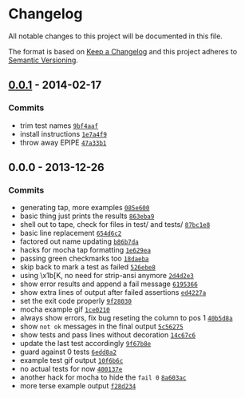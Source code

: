 # Changelog

All notable changes to this project will be documented in this file.

The format is based on [Keep a Changelog](https://keepachangelog.com/en/1.0.0/)
and this project adheres to [Semantic Versioning](https://semver.org/spec/v2.0.0.html).

## [0.0.1](https://github.com/ljharb/faucet/compare/0.0.0...0.0.1) - 2014-02-17

### Commits

- trim test names [`9bf4aaf`](https://github.com/ljharb/faucet/commit/9bf4aaf1b04a801f1df3dce30bb94ccd770dd7d3)
- install instructions [`1e7a4f9`](https://github.com/ljharb/faucet/commit/1e7a4f99d3d42a339acaed317eb3ceadf116ddd9)
- throw away EPIPE [`47a33b1`](https://github.com/ljharb/faucet/commit/47a33b178ceb2b03ac33a63feafc23c61a56f245)

## 0.0.0 - 2013-12-26

### Commits

- generating tap, more examples [`085e600`](https://github.com/ljharb/faucet/commit/085e6002832253d00e0c413511d32fd3ea3a4c65)
- basic thing just prints the results [`863eba9`](https://github.com/ljharb/faucet/commit/863eba9a129ed3cde27de5b2b40f9b0e3c7f5212)
- shell out to tape, check for files in test/ and tests/ [`87bc1e8`](https://github.com/ljharb/faucet/commit/87bc1e84aab8a9a1f4c45236bc970bfeca17476b)
- basic line replacement [`654d6c2`](https://github.com/ljharb/faucet/commit/654d6c2af22e3da3190f4261c4f1cf7ba277d922)
- factored out name updating [`b86b7da`](https://github.com/ljharb/faucet/commit/b86b7da64a1e15862a2bce9228fbbee89c76b117)
- hacks for mocha tap formatting [`1e629ea`](https://github.com/ljharb/faucet/commit/1e629eac5199ce8475397e1c10d96999bf76d279)
- passing green checkmarks too [`18daeba`](https://github.com/ljharb/faucet/commit/18daebad899eb31fd01d84f9c84e67bb3ba69124)
- skip back to mark a test as failed [`526ebe8`](https://github.com/ljharb/faucet/commit/526ebe8ca0f757db7ef099b098c4f6b2a54e710b)
- using \x1b[K, no need for strip-ansi anymore [`2d4d2e3`](https://github.com/ljharb/faucet/commit/2d4d2e3cea6dfb0c6f1d392c293317ef70fa9dc6)
- show error results and append a fail message [`6195366`](https://github.com/ljharb/faucet/commit/6195366992262f4cb635cbcbce311f3414b1e3cc)
- show extra lines of output after failed assertions [`ed4227a`](https://github.com/ljharb/faucet/commit/ed4227a7175b001ee3bcb68ec6ce2ea65cc587cc)
- set the exit code properly [`9f28030`](https://github.com/ljharb/faucet/commit/9f28030068a947ebf2d87a51e5fe40584ed29858)
- mocha example gif [`1ce0210`](https://github.com/ljharb/faucet/commit/1ce021017f258416f62b37701487ce9d32888be9)
- always show errors, fix bug reseting the column to pos 1 [`40b5d8a`](https://github.com/ljharb/faucet/commit/40b5d8a0b85ce2da6494d01f2c6f733a5c5cb5ff)
- show `not ok` messages in the final output [`5c56275`](https://github.com/ljharb/faucet/commit/5c56275a76207241dd667d99eaca4c8e4e8ebe58)
- show tests and pass lines without decoration [`14c67c6`](https://github.com/ljharb/faucet/commit/14c67c612b28ba8c4e06a8c51262cce3eba02110)
- update the last test accordingly [`9f67b8e`](https://github.com/ljharb/faucet/commit/9f67b8e458dd00d943e321f266fa61b603a57f32)
- guard against 0 tests [`6edd8a2`](https://github.com/ljharb/faucet/commit/6edd8a2519e009d60cbb529251921d3f2819d6db)
- example test gif output [`10f6b6c`](https://github.com/ljharb/faucet/commit/10f6b6cc923a3287afc6e8d133eb0985a45cae7d)
- no actual tests for now [`400137e`](https://github.com/ljharb/faucet/commit/400137e560b29f75a50391309c4481afa38a2f26)
- another hack for mocha to hide the `fail 0` [`8a603ac`](https://github.com/ljharb/faucet/commit/8a603ac6e063ce62b7e0c411b4a53a40df6b8ac0)
- more terse example output [`f28d234`](https://github.com/ljharb/faucet/commit/f28d234d1f131e3b54fd4e8b7d26941de3adbddb)

